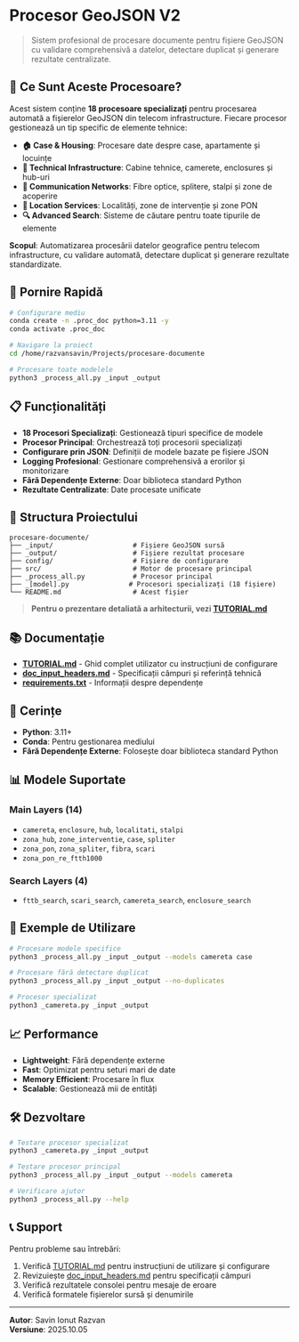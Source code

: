 # Procesor GeoJSON V2

> Sistem profesional de procesare documente pentru fișiere GeoJSON cu validare comprehensivă a datelor, detectare duplicat și generare rezultate centralizate.

## 🎯 Ce Sunt Aceste Procesoare?

Acest sistem conține **18 procesoare specializați** pentru procesarea automată a fișierelor GeoJSON din telecom infrastructure. Fiecare procesor gestionează un tip specific de elemente tehnice:

- **🏠 Case & Housing**: Procesare date despre case, apartamente și locuințe
- **📡 Technical Infrastructure**: Cabine tehnice, camerete, enclosures și hub-uri
- **🔌 Communication Networks**: Fibre optice, splitere, stalpi și zone de acoperire
- **📍 Location Services**: Localități, zone de intervenție și zone PON
- **🔍 Advanced Search**: Sisteme de căutare pentru toate tipurile de elemente

**Scopul**: Automatizarea procesării datelor geografice pentru telecom infrastructure, cu validare automată, detectare duplicat și generare rezultate standardizate.

## 🚀 Pornire Rapidă

```bash
# Configurare mediu
conda create -n .proc_doc python=3.11 -y
conda activate .proc_doc

# Navigare la proiect
cd /home/razvansavin/Projects/procesare-documente

# Procesare toate modelele
python3 _process_all.py _input _output
```

## 📋 Funcționalități

- **18 Procesori Specializați**: Gestionează tipuri specifice de modele
- **Procesor Principal**: Orchestrează toți procesorii specializați
- **Configurare prin JSON**: Definiții de modele bazate pe fișiere JSON
- **Logging Profesional**: Gestionare comprehensivă a erorilor și monitorizare
- **Fără Dependențe Externe**: Doar biblioteca standard Python
- **Rezultate Centralizate**: Date procesate unificate

## 📁 Structura Proiectului

```
procesare-documente/
├── _input/                    # Fișiere GeoJSON sursă
├── _output/                   # Fișiere rezultat procesare
├── config/                    # Fișiere de configurare
├── src/                       # Motor de procesare principal
├── _process_all.py            # Procesor principal
├── _[model].py               # Procesori specializați (18 fișiere)
└── README.md                  # Acest fișier
```

> **Pentru o prezentare detaliată a arhitecturii, vezi [TUTORIAL.md](TUTORIAL.md)**

## 📚 Documentație

- **[TUTORIAL.md](TUTORIAL.md)** - Ghid complet utilizator cu instrucțiuni de configurare
- **[doc_input_headers.md](doc_input_headers.md)** - Specificații câmpuri și referință tehnică
- **[requirements.txt](requirements.txt)** - Informații despre dependențe

## 🔧 Cerințe

- **Python**: 3.11+
- **Conda**: Pentru gestionarea mediului
- **Fără Dependențe Externe**: Folosește doar biblioteca standard Python

## 📊 Modele Suportate

### Main Layers (14)
- `camereta`, `enclosure`, `hub`, `localitati`, `stalpi`
- `zona_hub`, `zone_interventie`, `case`, `spliter`
- `zona_pon`, `zona_spliter`, `fibra`, `scari`
- `zona_pon_re_ftth1000`

### Search Layers (4)
- `fttb_search`, `scari_search`, `camereta_search`, `enclosure_search`

## 🎯 Exemple de Utilizare

```bash
# Procesare modele specifice
python3 _process_all.py _input _output --models camereta case

# Procesare fără detectare duplicat
python3 _process_all.py _input _output --no-duplicates

# Procesor specializat
python3 _camereta.py _input _output
```

## 📈 Performance

- **Lightweight**: Fără dependențe externe
- **Fast**: Optimizat pentru seturi mari de date
- **Memory Efficient**: Procesare în flux
- **Scalable**: Gestionează mii de entități

## 🛠️ Dezvoltare

```bash
# Testare procesor specializat
python3 _camereta.py _input _output

# Testare procesor principal
python3 _process_all.py _input _output --models camereta

# Verificare ajutor
python3 _process_all.py --help
```

## 📞 Support

Pentru probleme sau întrebări:
1. Verifică [TUTORIAL.md](TUTORIAL.md) pentru instrucțiuni de utilizare și configurare
2. Revizuiește [doc_input_headers.md](doc_input_headers.md) pentru specificații câmpuri
3. Verifică rezultatele consolei pentru mesaje de eroare
4. Verifică formatele fișierelor sursă și denumirile

---

**Autor**: Savin Ionut Razvan  
**Versiune**: 2025.10.05  